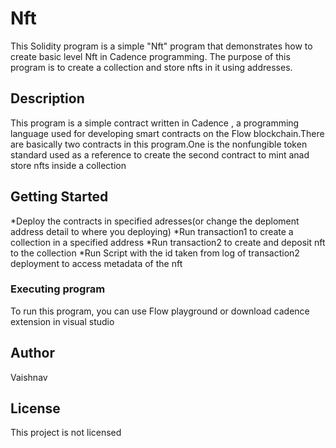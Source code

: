 # Nft

This Solidity program is a simple "Nft" program that demonstrates how to create basic level Nft in Cadence programming. The purpose of this program is to create a collection and store nfts in it using addresses.

## Description

This program is a simple contract written in Cadence , a programming language used for developing smart contracts on the Flow blockchain.There are basically two contracts in this program.One is the nonfungible token standard used as a reference to create the second contract to mint anad store nfts inside a collection
## Getting Started
*Deploy the contracts in specified adresses(or change the deploment address detail to where you deploying)
*Run transaction1 to create a collection in a specified address
*Run transaction2 to create and deposit nft to the collection
*Run Script with the id taken from log of transaction2 deployment to access metadata of the nft
### Executing program

To run this program, you can use Flow playground or download cadence extension in visual studio

## Author
Vaishnav

## License

This project is not licensed 
